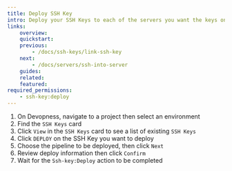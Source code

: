```yaml
---
title: Deploy SSH Key
intro: Deploy your SSH Keys to each of the servers you want the keys on.
links:
    overview:
    quickstart:
    previous:
        - /docs/ssh-keys/link-ssh-key
    next:
        - /docs/servers/ssh-into-server
    guides:
    related:
    featured:
required_permissions:
    - ssh-key:deploy
---
```


1. On Devopness, navigate to a project then select an environment
1. Find the `SSH Keys` card
1. Click `View` in the `SSH Keys` card to see a list of existing `SSH Keys`
1. Click `DEPLOY` on the SSH Key you want to deploy
1. Choose the pipeline to be deployed, then click `Next`
1. Review deploy information then click `Confirm`
1. Wait for the `Ssh-key:Deploy` action to be completed
